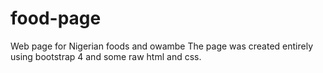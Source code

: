# food-page
Web page for Nigerian foods and owambe
The page was created entirely using bootstrap 4 and some raw html and css.
